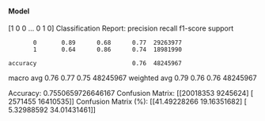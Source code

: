 #### Model
[1 0 0 ... 0 1 0]
Classification Report:
              precision    recall  f1-score   support

           0       0.89      0.68      0.77  29263977
           1       0.64      0.86      0.74  18981990

    accuracy                           0.76  48245967
   macro avg       0.76      0.77      0.75  48245967
weighted avg       0.79      0.76      0.76  48245967

Accuracy: 0.7550659726646167
Confusion Matrix:
[[20018353  9245624]
 [ 2571455 16410535]]
Confusion Matrix (%):
[[41.49228266 19.16351682]
 [ 5.32988592 34.01431461]]
